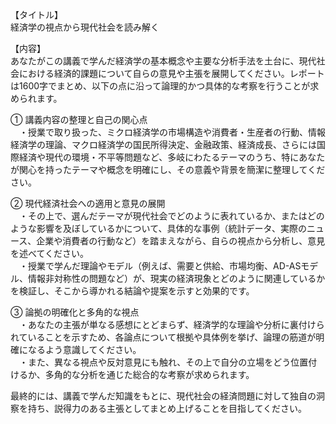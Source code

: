 【タイトル】  
経済学の視点から現代社会を読み解く

【内容】  
あなたがこの講義で学んだ経済学の基本概念や主要な分析手法を土台に、現代社会における経済的課題について自らの意見や主張を展開してください。レポートは1600字でまとめ、以下の点に沿って論理的かつ具体的な考察を行うことが求められます。

① 講義内容の整理と自己の関心点  
　・授業で取り扱った、ミクロ経済学の市場構造や消費者・生産者の行動、情報経済学の理論、マクロ経済学の国民所得決定、金融政策、経済成長、さらには国際経済や現代の環境・不平等問題など、多岐にわたるテーマのうち、特にあなたが関心を持ったテーマや概念を明確にし、その意義や背景を簡潔に整理してください。

② 現代経済社会への適用と意見の展開  
　・その上で、選んだテーマが現代社会でどのように表れているか、またはどのような影響を及ぼしているかについて、具体的な事例（統計データ、実際のニュース、企業や消費者の行動など）を踏まえながら、自らの視点から分析し、意見を述べてください。  
　・授業で学んだ理論やモデル（例えば、需要と供給、市場均衡、AD-ASモデル、情報非対称性の問題など）が、現実の経済現象とどのように関連しているかを検証し、そこから導かれる結論や提案を示すと効果的です。

③ 論拠の明確化と多角的な視点  
　・あなたの主張が単なる感想にとどまらず、経済学的な理論や分析に裏付けられていることを示すため、各論点について根拠や具体例を挙げ、論理の筋道が明確になるよう意識してください。  
　・また、異なる視点や反対意見にも触れ、その上で自分の立場をどう位置付けるか、多角的な分析を通じた総合的な考察が求められます。

最終的には、講義で学んだ知識をもとに、現代社会の経済問題に対して独自の洞察を持ち、説得力のある主張としてまとめ上げることを目指してください。